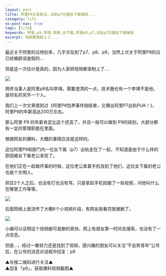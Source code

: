 ```yaml
---
layout: post
title: 阿里P9又有新瓜，出轨p7已婚女下属被捉...
category: life
no-post-nav: true
tags: [life]
keywords: 阿里,p9,李靖,视频,女下属,阿里p9,p7,出轨p7已婚女下属被捉
excerpt: 视频都录制上了....
---
```


最近关于阿里的瓜特别多，几乎涉及到了p7、p8、p9，当然上次关于阿里P9的瓜已经被辟谣是假的...

但是这一次估计是真的，因为人家把视频都录制上了....

![](http://favorites.ren/assets/images/2020/it/ali/p901.jpg) 

网传当事人是阿里p9名叫李靖，需要澄清的一点，技术圈也有一个李靖不是他，是同名的另外一个人。

我们上一次文章提到过《阿里P8包养事件刚结束，又爆出阿里P7出轨PUA！》，阿里P8的年薪高达200万左右。

那么阿里 P9 的年薪肯定比这个还高了，并且一般可以做到 P9的级别，大部分都有一定的管理职能在里面。

根据网友的爆料，大概的事情应该是这样的。

这位阿里P9和部门内一位女下属（p7）出轨走在了一起，不知道是由于什么样的原因被女下属老公发现了。

在他们正在一起做坏事的时候，这位老公拿着手机找到了他们，这位女下属的老公也是个文明人。

抓住2个人之后，也没有打也没有骂，只是拿起手机拍摄了一些视频，问他叫什么在哪里工作等等。

![](http://favorites.ren/assets/images/2020/it/ali/p902.jpeg) 

后面网络上就流传了大概6个小视频片段，有网友刚看完就被删了。

![](http://favorites.ren/assets/images/2020/it/ali/p903.jpeg) 

小编可以证明这个视频删可是删的真快，网上有朋友第一时间去搜索，也没有了一点信息。

但是...，经过一番努力还是找到了视频，感兴趣的朋友可以关注“不会笑青年”公号后，在公号的消息对话框中回复：p9


▲长按二维码进行关注▲  
▲回复「p9」，获取爆料视频截图▲








